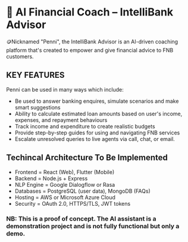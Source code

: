 # 📘 AI Financial Coach – IntelliBank Advisor

🪙Nicknamed "Penni", the IntelliBank Advisor is an AI-driven coaching platform that's created to empower and give financial advice to FNB customers. 

## KEY FEATURES

Penni can be used in many ways which include:

- Be used to answer banking enquires, simulate scenarios and make smart suggestions
- Ability to calculate estimated loan amounts based on user's income, expenses, and repayment behaviours
- Track income and expenditure to create realistic budgets
- Provide step-by-step guides for using and navigating FNB services
- Escalate unresolved queries to live agents via call, chat, or email.

## Techincal Architecture To Be Implemented
- Frontend = React (Web), Flutter (Mobile)
- Backend = Node.js + Express
- NLP Engine = Google Dialogflow or Rasa
- Databases = PostgreSQL (user data), MongoDB (FAQs)
- Hosting = AWS or Microsoft Azure Cloud
- Security = OAuth 2.0, HTTPS/TLS, JWT tokens

### NB: This is a proof of concept. The AI assistant is a demonstration project and is not fully functional but only a demo.

